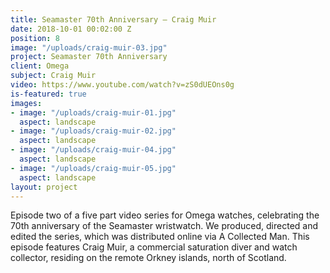 ```yaml
---
title: Seamaster 70th Anniversary — Craig Muir
date: 2018-10-01 00:02:00 Z
position: 8
image: "/uploads/craig-muir-03.jpg"
project: Seamaster 70th Anniversary
client: Omega
subject: Craig Muir
video: https://www.youtube.com/watch?v=zS0dUEOns0g
is-featured: true
images:
- image: "/uploads/craig-muir-01.jpg"
  aspect: landscape
- image: "/uploads/craig-muir-02.jpg"
  aspect: landscape
- image: "/uploads/craig-muir-04.jpg"
  aspect: landscape
- image: "/uploads/craig-muir-05.jpg"
  aspect: landscape
layout: project
---
```


Episode two of a five part video series for Omega watches, celebrating the 70th anniversary of the Seamaster wristwatch.  We produced, directed and edited the series, which was distributed online via A Collected Man. This episode features Craig Muir, a commercial saturation diver and watch collector, residing on the remote Orkney islands, north of Scotland. 